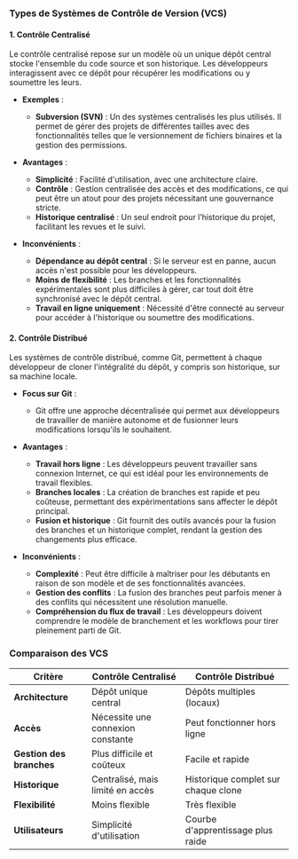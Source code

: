 ### Types de Systèmes de Contrôle de Version (VCS)

#### 1. Contrôle Centralisé

Le contrôle centralisé repose sur un modèle où un unique dépôt central stocke l'ensemble du code source et son historique. Les développeurs interagissent avec ce dépôt pour récupérer les modifications ou y soumettre les leurs.

- **Exemples** : 
  - **Subversion (SVN)** : Un des systèmes centralisés les plus utilisés. Il permet de gérer des projets de différentes tailles avec des fonctionnalités telles que le versionnement de fichiers binaires et la gestion des permissions.

- **Avantages** :
  - **Simplicité** : Facilité d'utilisation, avec une architecture claire.
  - **Contrôle** : Gestion centralisée des accès et des modifications, ce qui peut être un atout pour des projets nécessitant une gouvernance stricte.
  - **Historique centralisé** : Un seul endroit pour l’historique du projet, facilitant les revues et le suivi.

- **Inconvénients** :
  - **Dépendance au dépôt central** : Si le serveur est en panne, aucun accès n'est possible pour les développeurs.
  - **Moins de flexibilité** : Les branches et les fonctionnalités expérimentales sont plus difficiles à gérer, car tout doit être synchronisé avec le dépôt central.
  - **Travail en ligne uniquement** : Nécessité d'être connecté au serveur pour accéder à l'historique ou soumettre des modifications.

#### 2. Contrôle Distribué

Les systèmes de contrôle distribué, comme Git, permettent à chaque développeur de cloner l'intégralité du dépôt, y compris son historique, sur sa machine locale.

- **Focus sur Git** :
  - Git offre une approche décentralisée qui permet aux développeurs de travailler de manière autonome et de fusionner leurs modifications lorsqu'ils le souhaitent.

- **Avantages** :
  - **Travail hors ligne** : Les développeurs peuvent travailler sans connexion Internet, ce qui est idéal pour les environnements de travail flexibles.
  - **Branches locales** : La création de branches est rapide et peu coûteuse, permettant des expérimentations sans affecter le dépôt principal.
  - **Fusion et historique** : Git fournit des outils avancés pour la fusion des branches et un historique complet, rendant la gestion des changements plus efficace.

- **Inconvénients** :
  - **Complexité** : Peut être difficile à maîtriser pour les débutants en raison de son modèle et de ses fonctionnalités avancées.
  - **Gestion des conflits** : La fusion des branches peut parfois mener à des conflits qui nécessitent une résolution manuelle.
  - **Compréhension du flux de travail** : Les développeurs doivent comprendre le modèle de branchement et les workflows pour tirer pleinement parti de Git.

### Comparaison des VCS

| Critère                | Contrôle Centralisé              | Contrôle Distribué                |
|-----------------------|---------------------------------|----------------------------------|
| **Architecture**      | Dépôt unique central             | Dépôts multiples (locaux)        |
| **Accès**             | Nécessite une connexion constante | Peut fonctionner hors ligne       |
| **Gestion des branches** | Plus difficile et coûteux       | Facile et rapide                  |
| **Historique**        | Centralisé, mais limité en accès | Historique complet sur chaque clone |
| **Flexibilité**       | Moins flexible                   | Très flexible                     |
| **Utilisateurs**      | Simplicité d'utilisation         | Courbe d'apprentissage plus raide |